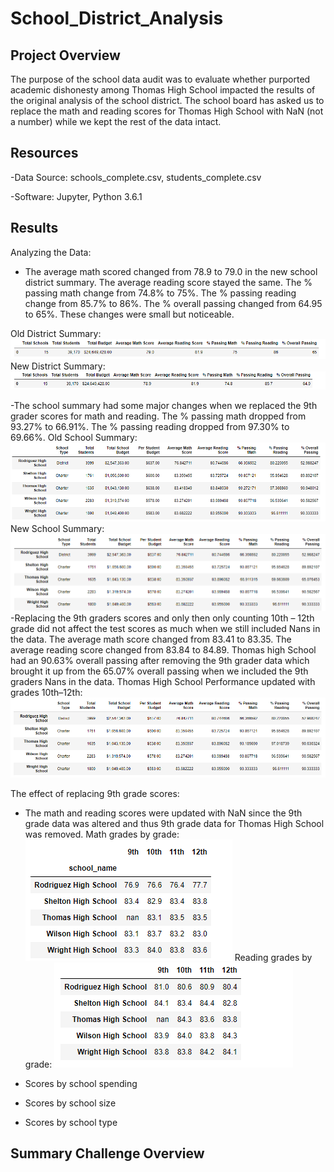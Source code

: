 # School_District_Analysis

## Project Overview
The purpose of the school data audit was to evaluate whether purported academic dishonesty among Thomas High School impacted the results of the original analysis of the school district. The school board has asked us to replace the math and reading scores for Thomas High School with NaN (not a number) while we kept the rest of the data intact. 

## Resources
-Data Source: schools_complete.csv, students_complete.csv

-Software: Jupyter, Python 3.6.1
	
## Results

Analyzing the Data:
- The average math scored changed from 78.9 to 79.0 in the new school district summary. The average reading score stayed the same. The % passing math change from 74.8% to 75%. The % passing reading change from 85.7% to 86%. The % overall passing changed from 64.95 to 65%. These changes were small but noticeable. 

Old District Summary: 
![Old_dist_sum](https://github.com/NickFoley47/School_District_Analysis/blob/main/Resources/Old_dist_sum.PNG)
New District Summary: 
![New_dist_sum](https://github.com/NickFoley47/School_District_Analysis/blob/main/Resources/New_dist_sum.PNG)

-The school summary had some major changes when we replaced the 9th grader scores for math and reading. The % passing math dropped from 93.27% to 66.91%. The % passing reading dropped from 97.30% to 69.66%. 
Old School Summary:
![per_school_sum_older_old_data](https://github.com/NickFoley47/School_District_Analysis/blob/main/Resources/per_school_sum_older_old_data.PNG)
New School Summary: 
![per_school_sum_new_old_data](https://github.com/NickFoley47/School_District_Analysis/blob/main/Resources/per_school_sum_new_old_data.PNG)
-Replacing the 9th graders scores and only then only counting 10th – 12th grade did not affect the test scores as much when we still included Nans in the data. The average math score changed from 83.41 to 83.35. The average reading score changed from 83.84 to 84.89. Thomas high School had an 90.63% overall passing after removing the 9th grader data which brought it up from the 65.07% overall passing when we included the 9th graders Nans in the data. 
Thomas High School Performance updated with grades 10th–12th:
![per_school_sum_new_new_data1](https://github.com/NickFoley47/School_District_Analysis/blob/main/Resources/per_school_sum_new_new_data1.PNG)


 The effect of replacing 9th grade scores: 
- The math and reading scores were updated with NaN since the 9th grade data was altered and thus 9th grade data for Thomas High School was removed.
Math grades by grade:
![math_grades_by_grade1](https://github.com/NickFoley47/School_District_Analysis/blob/main/Resources/math_grades_by_grade1.PNG)
Reading grades by grade:
![reading_grades_by_grade](https://github.com/NickFoley47/School_District_Analysis/blob/main/Resources/reading_grades_by_grade.PNG)
- Scores by school spending

- Scores by school size
- Scores by school type


 ## Summary Challenge Overview


